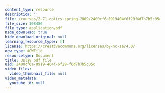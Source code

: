 ```yaml
---
content_type: resource
description: ''
file: /courses/2-71-optics-spring-2009/2400cf6a8919404f6f29f6d7b7b5c05c_933cBlGFDcs.pdf
file_size: 108486
file_type: application/pdf
hide_download: true
hide_download_original: null
learning_resource_types: []
license: https://creativecommons.org/licenses/by-nc-sa/4.0/
ocw_type: OCWFile
resourcetype: Document
title: 3play pdf file
uid: 2400cf6a-8919-404f-6f29-f6d7b7b5c05c
video_files:
  video_thumbnail_file: null
video_metadata:
  youtube_id: null
---
```

